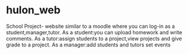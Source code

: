 # hulon_web
School Project- website similar to a moodle where you can log-in as a student,manager,tutor.
As a student:you can upload homework and write comments.
As a tutor:assign students to a project,view projects and give grade to a project.
As a manager:add students and tutors set events
